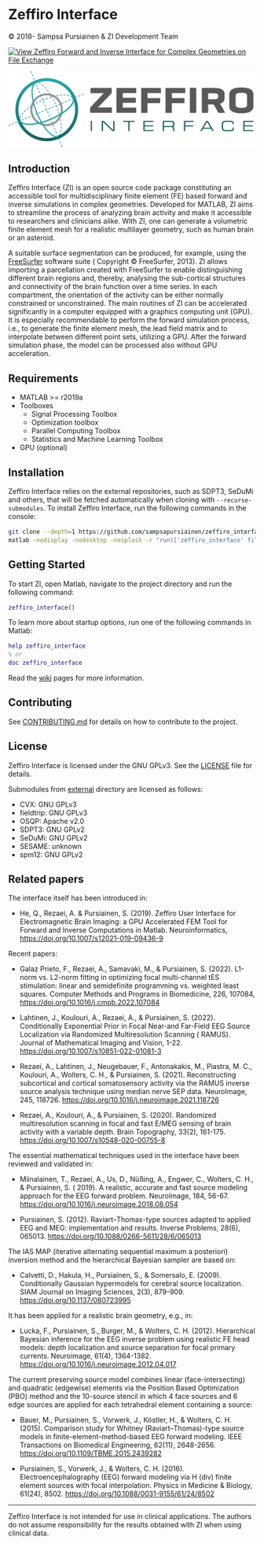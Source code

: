 # Zeffiro Interface

© 2018- Sampsa Pursiainen & ZI Development Team

[![View Zeffiro Forward and Inverse Interface for Complex Geometries on File Exchange](https://www.mathworks.com/matlabcentral/images/matlab-file-exchange.svg)](https://se.mathworks.com/matlabcentral/fileexchange/68285-zeffiro-forward-and-inverse-interface-for-complex-geometries)

![Zeffiro Interface Logo](fig/zeffiro_logo.png)

## Introduction

Zeffiro Interface (ZI) is an open source code package constituting an accessible tool for
multidisciplinary finite element (FE) based forward and inverse simulations in complex geometries.
Developed for MATLAB, ZI aims to streamline the process of analyzing brain activity and make it
accessible to researchers and clinicians alike. With ZI, one can generate a volumetric finite
element mesh for a realistic multilayer geometry, such as human brain or an asteroid.

A suitable surface segmentation can be produced, for example, using
the [FreeSurfer](https://surfer.nmr.mgh.harvard.edu/) software suite (
Copyright © FreeSurfer, 2013). ZI allows importing a parcellation created with FreeSurfer to enable
distinguishing different brain regions and, thereby, analysing the sub-cortical structures and
connectivity of the brain function over a time series. In each compartment, the orientation of the
activity can be either normally constrained or unconstrained. The main routines of ZI can be
accelerated significantly in a computer equipped with a graphics computing unit (GPU). It is
especially recommendable to perform the forward simulation process, i.e., to generate the finite
element mesh, the lead field matrix and to interpolate between different point sets, utilizing a
GPU. After the forward simulation phase, the model can be processed also without GPU acceleration.

## Requirements

- MATLAB >= r2019a
- Toolboxes
    - Signal Processing Toolbox
    - Optimization toolbox
    - Parallel Computing Toolbox
    - Statistics and Machine Learning Toolbox
- GPU (optional)

## Installation

Zeffiro Interface relies on the external repositories, such as SDPT3, SeDuMi and others, that will
be fetched automatically when cloning with `--recurse-submodules`. To install Zeffiro Interface, run
the following commands in the console:

```bash
git clone --depth=1 https://github.com/sampsapursiainen/zeffiro_interface.git
matlab -nodisplay -nodesktop -nosplash -r "run(['zeffiro_interface' filesep 'zeffiro_setup.m']); exit;"
```

## Getting Started

To start ZI, open Matlab, navigate to the project directory and run the following command:

```matlab
zeffiro_interface()
```

To learn more about startup options, run one of the following commands in Matlab:

```matlab
help zeffiro_interface
% or
doc zeffiro_interface
```

Read the [wiki](/wiki) pages for more information.

[//]: # (Links to video tutorials, example projects, and other learning resources.)

[//]: # (Main Features: An outline of the primary tools and functionalities available in the Zeffiro Interface, with links to more detailed documentation.)

[//]: # (Troubleshooting and Support: Guidance on how to address common issues, report bugs, and seek assistance from the community or developers.)

## Contributing

See [CONTRIBUTING.md](CONTRIBUTING.md) for details on how to contribute to the project.

## License

Zeffiro Interface is licensed under the GNU GPLv3.
See the [LICENSE](LICENSE) file for details.

Submodules from [external](external) directory are licensed as follows:

- CVX: GNU GPLv3
- fieldtrip: GNU GPLv3
- OSQP: Apache v2.0
- SDPT3: GNU GPLv2
- SeDuMi: GNU GPLv2
- SESAME: unknown
- spm12: GNU GPLv2

## Related papers

[//]: # (TODO: Add links to the papers.)

The interface itself has been introduced in:

- He, Q., Rezaei, A. & Pursiainen, S. (2019). Zeffiro User Interface for Electromagnetic Brain
  Imaging: a GPU Accelerated FEM Tool for Forward and Inverse Computations in Matlab.
  Neuroinformatics, https://doi.org/10.1007/s12021-019-09436-9

Recent papers:

- Galaz Prieto, F., Rezaei, A., Samavaki, M., & Pursiainen, S. (2022). L1-norm vs. L2-norm fitting
  in optimizing focal multi-channel tES stimulation: linear and semidefinite programming vs.
  weighted least squares. Computer Methods and Programs in Biomedicine, 226,
  107084, https://doi.org/10.1016/j.cmpb.2022.107084

- Lahtinen, J., Koulouri, A., Rezaei, A., & Pursiainen, S. (2022). Conditionally Exponential Prior
  in Focal Near-and Far-Field EEG Source Localization via Randomized Multiresolution Scanning (
  RAMUS). Journal of Mathematical Imaging and Vision,
  1-22. https://doi.org/10.1007/s10851-022-01081-3

- Rezaei, A., Lahtinen, J., Neugebauer, F., Antonakakis, M., Piastra, M. C., Koulouri, A., Wolters,
  C. H., & Pursiainen, S. (2021). Reconstructing subcortical and cortical somatosensory activity via
  the RAMUS inverse source analysis technique using median nerve SEP data. NeuroImage, 245, 118726.
  https://doi.org/10.1016/j.neuroimage.2021.118726

- Rezaei, A., Koulouri, A., & Pursiainen, S. (2020). Randomized multiresolution scanning in focal
  and fast E/MEG sensing of brain activity with a variable depth. Brain Topography, 33(2),
  161-175. https://doi.org/10.1007/s10548-020-00755-8

The essential mathematical techniques used in the interface have been reviewed and validated in:

- Miinalainen, T., Rezaei, A., Us, D., Nüßing, A., Engwer, C., Wolters, C. H., & Pursiainen, S. (
  2019). A realistic, accurate and fast source modeling approach for the EEG forward problem.
  NeuroImage, 184, 56-67. https://doi.org/10.1016/j.neuroimage.2018.08.054

- Pursiainen, S. (2012). Raviart–Thomas-type sources adapted to applied EEG and MEG: implementation
  and results. Inverse Problems, 28(6), 065013. https://doi.org/10.1088/0266-5611/28/6/065013

The IAS MAP (iterative alternating sequential maximum a posteriori) inversion method and the
hierarchical Bayesian sampler are based on:

- Calvetti, D., Hakula, H., Pursiainen, S., & Somersalo, E. (2009). Conditionally Gaussian
  hypermodels for cerebral source localization. SIAM Journal on Imaging Sciences, 2(3),
  879-909. https://doi.org/10.1137/080723995

It has been applied for a realistic brain geometry, e.g., in:

- Lucka, F., Pursiainen, S., Burger, M., & Wolters, C. H. (2012). Hierarchical Bayesian inference
  for the EEG inverse problem using realistic FE head models: depth localization and source
  separation for focal primary currents. Neuroimage, 61(4),
  1364-1382. https://doi.org/10.1016/j.neuroimage.2012.04.017

The current preserving source model combines linear (face-intersecting) and quadratic (edgewise)
elements via the Position Based Optimization (PBO) method and the 10-source stencil in which 4 face
sources and 6 edge sources are applied for each tetrahedral element containing a source:

- Bauer, M., Pursiainen, S., Vorwerk, J., Köstler, H., & Wolters, C. H. (2015). Comparison study for
  Whitney (Raviart–Thomas)-type source models in finite-element-method-based EEG forward modeling.
  IEEE Transactions on Biomedical Engineering, 62(11),
  2648-2656. https://doi.org/10.1109/TBME.2015.2439282

- Pursiainen, S., Vorwerk, J., & Wolters, C. H. (2016). Electroencephalography (EEG) forward
  modeling via H (div) finite element sources with focal interpolation. Physics in Medicine &
  Biology, 61(24), 8502. https://doi.org/10.1088/0031-9155/61/24/8502

---

Zeffiro Interface is not intended for use in clinical applications. The authors do not assume
responsibility for the results obtained with ZI when using clinical data.
